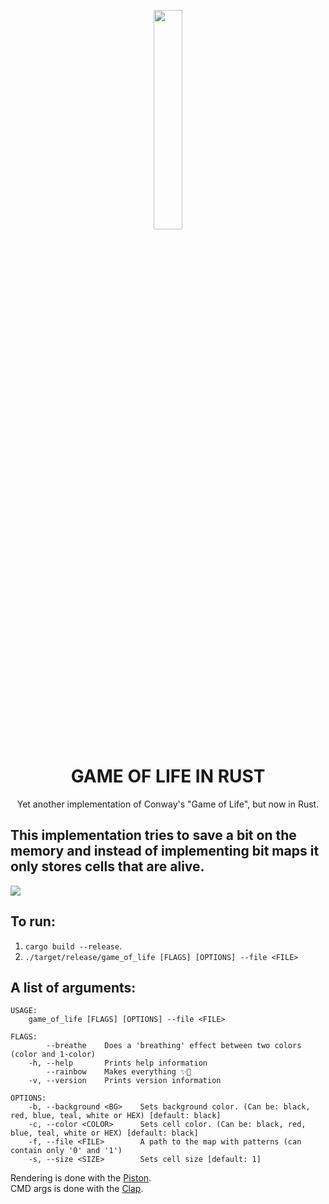<p align="center">
  <img height="30%" width="30%" src="http://www.euro-langues.org/wp-content/uploads/2019/10/communityIcon_sxcqnw4pxti11.png"/>
</p>
<h1 align="center">GAME OF LIFE IN RUST</h1>
<p align="center"> Yet another implementation of Conway's "Game of Life", but now in Rust.</p>


This implementation tries to save a bit on the memory and instead of implementing bit maps it only stores cells that are alive.
-
<img align="center" src="new.gif"/>

## To run:
1. `cargo build --release`.
2. `./target/release/game_of_life [FLAGS] [OPTIONS] --file <FILE>`

## A list of arguments:
```shell
USAGE:
    game_of_life [FLAGS] [OPTIONS] --file <FILE>

FLAGS:
        --breathe    Does a 'breathing' effect between two colors (color and 1-color)
    -h, --help       Prints help information
        --rainbow    Makes everything ✨🌈
    -v, --version    Prints version information

OPTIONS:
    -b, --background <BG>    Sets background color. (Can be: black, red, blue, teal, white or HEX) [default: black]
    -c, --color <COLOR>      Sets cell color. (Can be: black, red, blue, teal, white or HEX) [default: black]
    -f, --file <FILE>        A path to the map with patterns (can contain only '0' and '1')
    -s, --size <SIZE>        Sets cell size [default: 1]
```

Rendering is done with the [Piston](https://github.com/PistonDevelopers/piston).   
CMD args is done with the [Clap]().     
